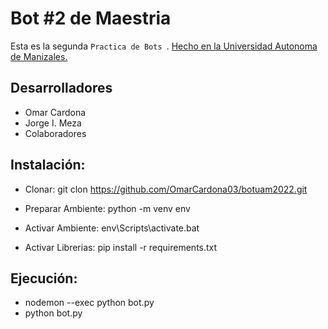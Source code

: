 # Bot #2 de Maestria

Esta es la segunda  `Practica de Bots `. [Hecho en la Universidad Autonoma de Manizales.](https://www.uautonoma.edu.co/)

## Desarrolladores

- Omar Cardona
- Jorge I. Meza
- Colaboradores

## Instalación:
* Clonar: git clon https://github.com/OmarCardona03/botuam2022.git

* Preparar Ambiente: python -m venv env

* Activar Ambiente: env\Scripts\activate.bat

* Activar Librerias: pip install -r requirements.txt

## Ejecución:

 * nodemon --exec python bot.py
 * python bot.py





